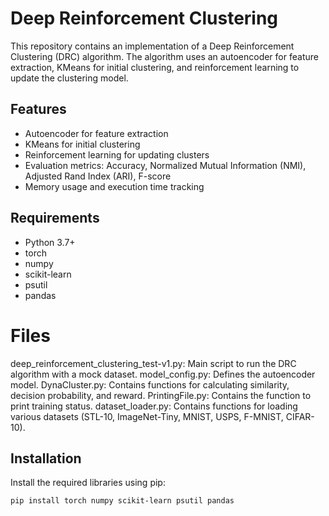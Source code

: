 # Deep Reinforcement Clustering

This repository contains an implementation of a Deep Reinforcement Clustering (DRC) algorithm. The algorithm uses an autoencoder for feature extraction, KMeans for initial clustering, and reinforcement learning to update the clustering model.

## Features

- Autoencoder for feature extraction
- KMeans for initial clustering
- Reinforcement learning for updating clusters
- Evaluation metrics: Accuracy, Normalized Mutual Information (NMI), Adjusted Rand Index (ARI), F-score
- Memory usage and execution time tracking

## Requirements

- Python 3.7+
- torch
- numpy
- scikit-learn
- psutil
- pandas

# Files
deep_reinforcement_clustering_test-v1.py: Main script to run the DRC algorithm with a mock dataset.
model_config.py: Defines the autoencoder model.
DynaCluster.py: Contains functions for calculating similarity, decision probability, and reward.
PrintingFile.py: Contains the function to print training status.
dataset_loader.py: Contains functions for loading various datasets (STL-10, ImageNet-Tiny, MNIST, USPS, F-MNIST, CIFAR-10).


## Installation

Install the required libraries using pip:

```bash
pip install torch numpy scikit-learn psutil pandas





